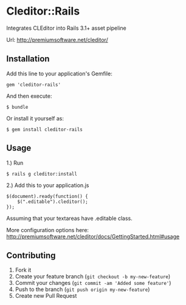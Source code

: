 # Cleditor::Rails


Integrates CLEditor into Rails 3.1+ asset pipeline

Url: http://premiumsoftware.net/cleditor/

## Installation

Add this line to your application's Gemfile:

    gem 'cleditor-rails'

And then execute:

    $ bundle

Or install it yourself as:

    $ gem install cleditor-rails

## Usage

1.) Run

    $ rails g cleditor:install

2.) Add this to your application.js
    
    $(document).ready(function() {
        $(".editable").cleditor();
    });

Assuming that your textareas have .editable class.

More configuration options here: http://premiumsoftware.net/cleditor/docs/GettingStarted.html#usage

## Contributing

1. Fork it
2. Create your feature branch (`git checkout -b my-new-feature`)
3. Commit your changes (`git commit -am 'Added some feature'`)
4. Push to the branch (`git push origin my-new-feature`)
5. Create new Pull Request
